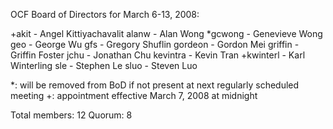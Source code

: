 OCF Board of Directors for March 6-13, 2008:

+akit - Angel Kittiyachavalit
alanw - Alan Wong
*gcwong - Genevieve Wong
geo - George Wu
gfs - Gregory Shuflin
gordeon - Gordon Mei
griffin - Griffin Foster
jchu - Jonathan Chu
kevintra - Kevin Tran
+kwinterl - Karl Winterling
sle - Stephen Le
sluo - Steven Luo

*: will be removed from BoD if not present at next regularly scheduled meeting
+: appointment effective March 7, 2008 at midnight

Total members: 12
Quorum: 8
